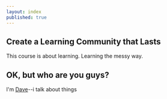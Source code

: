 ```yaml
---
layout: index
published: true
---
```


## Create a Learning Community that Lasts

This course is about learning. Learning the messy way.
		
## OK, but who are you guys?

I'm  [Dave](http://davecormier.com)--i talk about things
